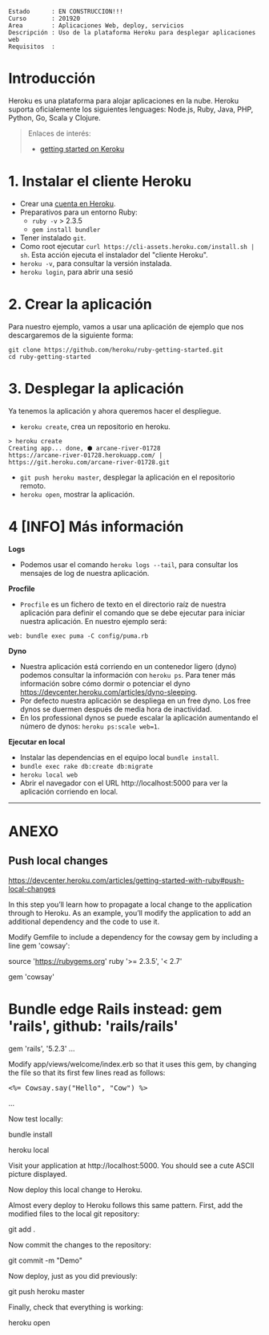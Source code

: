 
```
Estado      : EN CONSTRUCCION!!!
Curso       : 201920
Area        : Aplicaciones Web, deploy, servicios
Descripción : Uso de la plataforma Heroku para desplegar aplicaciones web
Requisitos  :
```

# Introducción

Heroku es una plataforma para alojar aplicaciones en la nube. Heroku suporta oficialemente los siguientes lenguages: Node.js, Ruby, Java, PHP, Python, Go, Scala y Clojure.

> Enlaces de interés:
> * [getting started on Keroku](https://devcenter.heroku.com/start)

# 1. Instalar el cliente Heroku

* Crear una [cuenta en Heroku](https://signup.heroku.com/dc).
* Preparativos para un entorno Ruby:
    * `ruby -v` > 2.3.5
    * `gem install bundler`
* Tener instalado `git`.
* Como root ejecutar `curl https://cli-assets.heroku.com/install.sh | sh`. Esta acción ejecuta el instalador del "cliente Heroku".
* `heroku -v`, para consultar la versión instalada.
* `heroku login`, para abrir una sesió

# 2. Crear la aplicación

Para nuestro ejemplo, vamos a usar una aplicación de ejemplo que nos descargaremos de la siguiente forma:

```
git clone https://github.com/heroku/ruby-getting-started.git
cd ruby-getting-started
```

# 3. Desplegar la aplicación

Ya tenemos la aplicación y ahora queremos hacer el despliegue.

* `keroku create`, crea un repositorio en heroku.

```
> heroku create
Creating app... done, ⬢ arcane-river-01728
https://arcane-river-01728.herokuapp.com/ | https://git.heroku.com/arcane-river-01728.git
```

* `git push heroku master`, desplegar la aplicación en el repositorio remoto.
* `heroku open`, mostrar la aplicación.

# 4 [INFO] Más información

**Logs**
* Podemos usar el comando `heroku logs --tail`, para consultar los mensajes de log de nuestra aplicación.

**Procfile**
* `Procfile` es un fichero de texto en el directorio raíz de nuestra aplicación para definir el comando que se debe ejecutar para iniciar nuestra aplicación. En nuestro ejemplo será:

```
web: bundle exec puma -C config/puma.rb
```

**Dyno**
* Nuestra aplicación está corriendo en un contenedor ligero (dyno) podemos consultar la información con `heroku ps`.
Para tener más información sobre cómo dormir o potenciar el dyno
https://devcenter.heroku.com/articles/dyno-sleeping.
* Por defecto nuestra aplicación se despliega en un free dyno. Los free dynos se duermen después de media hora de inactividad.
* En los professional dynos se puede escalar la aplicación aumentando el número de dynos: `heroku ps:scale web=1`.

**Ejecutar en local**
* Instalar las dependencias en el equipo local `bundle install`.
* `bundle exec rake db:create db:migrate`
* `heroku local web`
* Abrir el navegador con el URL http://localhost:5000 para ver la aplicación corriendo en local.


---

# ANEXO

## Push local changes

https://devcenter.heroku.com/articles/getting-started-with-ruby#push-local-changes

In this step you’ll learn how to propagate a local change to the application through to Heroku. As an example, you’ll modify the application to add an additional dependency and the code to use it.

Modify Gemfile to include a dependency for the cowsay gem by including a line gem 'cowsay':

source 'https://rubygems.org'
ruby '>= 2.3.5', '< 2.7'

gem 'cowsay'

# Bundle edge Rails instead: gem 'rails', github: 'rails/rails'
gem 'rails', '5.2.3'
...

Modify app/views/welcome/index.erb so that it uses this gem, by changing the file so that its first few lines read as follows:

<pre>
<%= Cowsay.say("Hello", "Cow") %>
</pre>
...

Now test locally:

bundle install

heroku local

Visit your application at http://localhost:5000. You should see a cute ASCII picture displayed.

Now deploy this local change to Heroku.

Almost every deploy to Heroku follows this same pattern. First, add the modified files to the local git repository:

git add .

Now commit the changes to the repository:

git commit -m "Demo"

Now deploy, just as you did previously:

git push heroku master

Finally, check that everything is working:

heroku open
